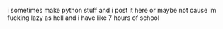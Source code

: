 i sometimes make python stuff and i post it here or maybe not cause im fucking lazy as hell and i have like 7 hours of school
